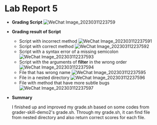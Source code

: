 # Lab Report 5

* **Grading Script**
    ![WeChat Image_20230311223759](https://user-images.githubusercontent.com/106724998/224528703-9d54375b-775d-4518-a6c1-1a30630bb55f.png)

* **Grading result of Script**
    
     * Script with incorrect method
    ![WeChat Image_202303112237591](https://user-images.githubusercontent.com/106724998/224528864-210121a4-d75b-4d18-8ab2-06c4d2d9161f.png)
    * Script with correct method
    ![WeChat Image_202303112237592](https://user-images.githubusercontent.com/106724998/224528866-011a22fe-f766-489e-8a55-8ee31b54b67d.png)
    * Script with a syntax error of a missing semicolon
    ![WeChat Image_202303112237593](https://user-images.githubusercontent.com/106724998/224528869-3e9d746a-574c-473f-8355-2c6fb681ab0b.png)
    * Script with the arguments of **filter** in the wrong order
    ![WeChat Image_202303112237594](https://user-images.githubusercontent.com/106724998/224528873-29fe4f13-24e2-4ac5-b674-ed685850c695.png)
    * File that has wrong name
    ![WeChat Image_202303112237595](https://user-images.githubusercontent.com/106724998/224528875-60b04c35-50b1-4fd3-9c55-feac51034b31.png)
    * File in a nested directory
    ![WeChat Image_202303112237596](https://user-images.githubusercontent.com/106724998/224528877-7bdec22c-602e-4d9c-93ba-731e7dd365f3.png)
    * File with method that have more subtle bugs
    ![WeChat Image_202303112237597](https://user-images.githubusercontent.com/106724998/224528879-f94491fe-a5da-4e05-8535-be03277c52fd.png)
    
* **Summary**
    
    I finished up and improved my grade.sh based on some codes from grader-skill-demo2's grade.sh. Through my grade.sh, it can find file from nested directory and also return correct scores for each file.
